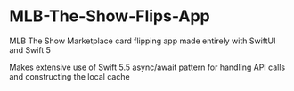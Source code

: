 # MLB-The-Show-Flips-App
MLB The Show Marketplace card flipping app made entirely with SwiftUI and Swift 5

Makes extensive use of Swift 5.5 async/await pattern for handling API calls and constructing the local cache
